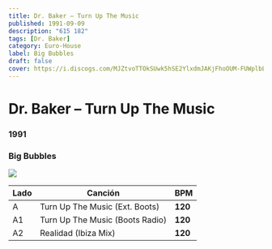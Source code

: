 ```yaml
---
title: Dr. Baker – Turn Up The Music
published: 1991-09-09
description: "615 182"
tags: [Dr. Baker]
category: Euro-House
label: Big Bubbles
draft: false
cover: https://i.discogs.com/MJZtvoTTOkSUwk5hSE2YlxdmJAKjFhoOUM-FUWplbLo/rs:fit/g:sm/q:90/h:585/w:600/czM6Ly9kaXNjb2dz/LWRhdGFiYXNlLWlt/YWdlcy9SLTE3MTEz/OTQtMTQ3ODI5NzM5/MS02MTQwLmpwZWc.jpeg
---
```


# Dr. Baker – Turn Up The Music

### **1991**

### Big Bubbles

![](https://i.discogs.com/MJZtvoTTOkSUwk5hSE2YlxdmJAKjFhoOUM-FUWplbLo/rs:fit/g:sm/q:90/h:585/w:600/czM6Ly9kaXNjb2dz/LWRhdGFiYXNlLWlt/YWdlcy9SLTE3MTEz/OTQtMTQ3ODI5NzM5/MS02MTQwLmpwZWc.jpeg)

| Lado | Canción                         | BPM     |
| ---- | ------------------------------- | ------- |
| A    | Turn Up The Music (Ext. Boots)  | **120** |
| A1   | Turn Up The Music (Boots Radio) | **120** |
| A2   | Realidad (Ibiza Mix)            | **120** |
